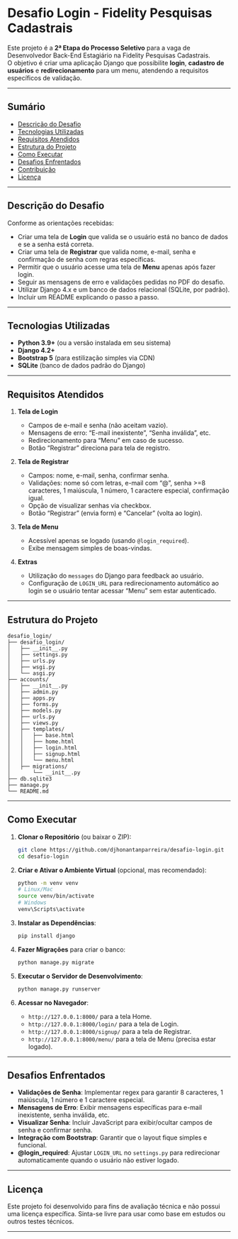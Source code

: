 # Desafio Login - Fidelity Pesquisas Cadastrais

Este projeto é a **2ª Etapa do Processo Seletivo** para a vaga de Desenvolvedor Back-End Estagiário na Fidelity Pesquisas Cadastrais.  
O objetivo é criar uma aplicação Django que possibilite **login**, **cadastro de usuários** e **redirecionamento** para um menu, atendendo a requisitos específicos de validação.

---

## Sumário

- [Descrição do Desafio](#descrição-do-desafio)
- [Tecnologias Utilizadas](#tecnologias-utilizadas)
- [Requisitos Atendidos](#requisitos-atendidos)
- [Estrutura do Projeto](#estrutura-do-projeto)
- [Como Executar](#como-executar)
- [Desafios Enfrentados](#desafios-enfrentados)
- [Contribuição](#contribuição)
- [Licença](#licença)

---

## Descrição do Desafio

Conforme as orientações recebidas:

- Criar uma tela de **Login** que valida se o usuário está no banco de dados e se a senha está correta.  
- Criar uma tela de **Registrar** que valida nome, e-mail, senha e confirmação de senha com regras específicas.  
- Permitir que o usuário acesse uma tela de **Menu** apenas após fazer login.  
- Seguir as mensagens de erro e validações pedidas no PDF do desafio.  
- Utilizar Django 4.x e um banco de dados relacional (SQLite, por padrão).  
- Incluir um README explicando o passo a passo.

---

## Tecnologias Utilizadas

- **Python 3.9+** (ou a versão instalada em seu sistema)
- **Django 4.2+**
- **Bootstrap 5** (para estilização simples via CDN)
- **SQLite** (banco de dados padrão do Django)

---

## Requisitos Atendidos

1. **Tela de Login**  
   - Campos de e-mail e senha (não aceitam vazio).  
   - Mensagens de erro: “E-mail inexistente”, “Senha inválida”, etc.  
   - Redirecionamento para “Menu” em caso de sucesso.  
   - Botão “Registrar” direciona para tela de registro.

2. **Tela de Registrar**  
   - Campos: nome, e-mail, senha, confirmar senha.  
   - Validações: nome só com letras, e-mail com “@”, senha >=8 caracteres, 1 maiúscula, 1 número, 1 caractere especial, confirmação igual.  
   - Opção de visualizar senhas via checkbox.  
   - Botão “Registrar” (envia form) e “Cancelar” (volta ao login).

3. **Tela de Menu**  
   - Acessível apenas se logado (usando `@login_required`).  
   - Exibe mensagem simples de boas-vindas.

4. **Extras**  
   - Utilização do `messages` do Django para feedback ao usuário.  
   - Configuração de `LOGIN_URL` para redirecionamento automático ao login se o usuário tentar acessar “Menu” sem estar autenticado.

---

## Estrutura do Projeto

```
desafio_login/
├── desafio_login/
│   ├── __init__.py
│   ├── settings.py
│   ├── urls.py
│   ├── wsgi.py
│   └── asgi.py
├── accounts/
│   ├── __init__.py
│   ├── admin.py
│   ├── apps.py
│   ├── forms.py
│   ├── models.py
│   ├── urls.py
│   ├── views.py
│   ├── templates/
│   │   ├── base.html
│   │   ├── home.html
│   │   ├── login.html
│   │   ├── signup.html
│   │   └── menu.html
│   ├── migrations/
│       └── __init__.py
├── db.sqlite3
├── manage.py
└── README.md
```

---

## Como Executar

1. **Clonar o Repositório** (ou baixar o ZIP):
   ```bash
   git clone https://github.com/djhonantanparreira/desafio-login.git
   cd desafio-login
   ```

2. **Criar e Ativar o Ambiente Virtual** (opcional, mas recomendado):
   ```bash
   python -m venv venv
   # Linux/Mac
   source venv/bin/activate
   # Windows
   venv\Scripts\activate
   ```

3. **Instalar as Dependências**:
   ```bash
   pip install django
   ```

4. **Fazer Migrações** para criar o banco:
   ```bash
   python manage.py migrate
   ```

5. **Executar o Servidor de Desenvolvimento**:
   ```bash
   python manage.py runserver
   ```

6. **Acessar no Navegador**:
   - `http://127.0.0.1:8000/` para a tela Home.
   - `http://127.0.0.1:8000/login/` para a tela de Login.
   - `http://127.0.0.1:8000/signup/` para a tela de Registrar.
   - `http://127.0.0.1:8000/menu/` para a tela de Menu (precisa estar logado).

---

## Desafios Enfrentados

- **Validações de Senha**: Implementar regex para garantir 8 caracteres, 1 maiúscula, 1 número e 1 caractere especial.
- **Mensagens de Erro**: Exibir mensagens específicas para e-mail inexistente, senha inválida, etc.  
- **Visualizar Senha**: Incluir JavaScript para exibir/ocultar campos de senha e confirmar senha.  
- **Integração com Bootstrap**: Garantir que o layout fique simples e funcional.  
- **@login_required**: Ajustar `LOGIN_URL` no `settings.py` para redirecionar automaticamente quando o usuário não estiver logado.

---

## Licença

Este projeto foi desenvolvido para fins de avaliação técnica e não possui uma licença específica. Sinta-se livre para usar como base em estudos ou outros testes técnicos.

---